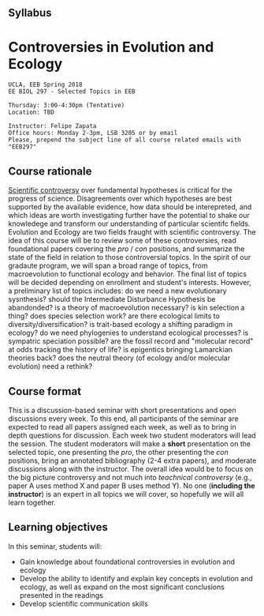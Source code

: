 ## Syllabus

# Controversies in Evolution and Ecology

    UCLA, EEB Spring 2018
    EE BIOL 297 - Selected Topics in EEB
    
    Thursday: 3:00-4:30pm (Tentative)
    Location: TBD
    
    Instructor: Felipe Zapata
    Office hours: Monday 2-3pm, LSB 3205 or by email
    Please, prepend the subject line of all course related emails with "EEB297"


## Course rationale

[Scientific controversy](https://undsci.berkeley.edu/article/_0_0/sciencetoolkit_06) over fundamental hypotheses is critical for the progress of science. Disagreements over which hypotheses are best supported by the available evidence, how data should be interepreted, and which ideas are worth investigating further have the potential to shake our knowledege and transform our understanding of particular scientifc fields. Evolution and Ecology are two fields fraught with scientific controversy. The idea of this course will be to review some of these controversies, read foundational papers covering the *pro* / *con* positions, and summarize the state of the field in relation to those controversial topics. In the spirit of our gradaute program, we will span a broad range of topics, from macroevolution to functional ecology and behavior. The final list of topics will be decided depending on enrollment and student's interests. However, a preliminary list of topics includes: do we need a new evolutionary sysnthesis? should the Intermediate Disturbance Hypothesis be abandonded? is a theory of macroevolution necessary? is kin selection a thing? does species selection work? are there ecological limits to diversity/diversification? is trait-based ecology a shifting paradigm in ecology? do we need phylogenies to understand ecological processes? is sympatric speciation possible? are the fossil record and "molecular record" at odds tracking the history of life? is epigentics bringing Lamarckian theories back? does the neutral theory (of ecology and/or molecular evolution) need a rethink?

## Course format

This is a discussion-based seminar with short presentations and open discussions every week. To this end, all participants of the seminar are expected to read all papers assigned each week, as well as to bring in depth questions for discussion. Each week two student moderators will lead the session. The student moderators will make a **short** presentation on the selected topic, one presenting the *pro*, the other presenting the *con* positions, bring an annotated bibliography (2-4 extra papers), and moderate discussions along with the instructor. The overall idea would be to focus on the big picture controversy and not much into *teachnical controversy* (e.g., paper A uses method X and paper B uses method Y). No one (**including the instructor**) is an expert in all topics we will cover, so hopefully we will all learn together.


## Learning objectives

In this seminar, students will:

* Gain knowledge about foundational controversies in evolution and ecology
* Develop the ability to identify and explain key concepts in evolution and ecology, as well as expand on the most significant conclusions presented in the readings 
* Develop scientific communication skills
